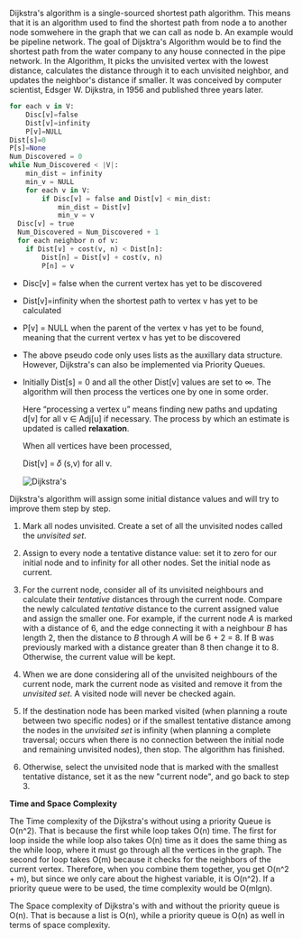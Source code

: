 <!--title={Dijkstra's Algorithm}-->

Dijkstra's algorithm is a single-sourced shortest path algorithm. This means that it is an algorithm used to find the shortest path from node a to another node somwehere in the graph that we can call as node b. An example would be pipeline network. The goal of Dijsktra's Algorithm would be to find the shortest path from the water company to any house connected in the pipe network. In the Algorithm, It picks the unvisited vertex with the lowest distance, calculates the distance through it to each unvisited neighbor, and updates the neighbor's distance if smaller. It was conceived by computer scientist, Edsger W. Dijkstra, in 1956 and published three years later.

```python
for each v in V:
	Disc[v]=false
	Dist[v]=infinity
	P[v]=NULL
Dist[s]=0
P[s]=None
Num_Discovered = 0
while Num_Discovered < |V|:
	min_dist = infinity
	min_v = NULL
	for each v in V:
		if Disc[v] = false and Dist[v] < min_dist:
			min_dist = Dist[v]
			min_v = v
  Disc[v] = true
  Num_Discovered = Num_Discovered + 1
  for each neighbor n of v: 
  	if Dist[v] + cost(v, n) < Dist[n]:
    	Dist[n] = Dist[v] + cost(v, n)
    	P[n] = v
```

- Disc[v] = false when the current vertex has yet to be discovered
- Dist[v]=infinity when the shortest path to vertex v has yet to be calculated
- P[v] = NULL when the parent of the vertex v has yet to be found, meaning that the current vertex v has yet to be discovered
- The above pseudo code only uses lists as the auxillary data structure. However, Dijkstra's can also be implemented via Priority Queues.

- Initially Dist[s] = 0 and all the other Dist[v] values are set to ∞. The algorithm will then process the vertices one by one in some order.

  Here “processing a vertex u” means finding new paths and updating d[v] for all v ∈ Adj[u] if necessary. The process by which an estimate is updated is called **relaxation**.

  When all vertices have been processed,

  Dist[v] = 𝛿 (s,v)  for all v.

  

  ![Dijkstra's](https://i.ytimg.com/vi/pVfj6mxhdMw/hqdefault.jpg)
  
  

Dijkstra's algorithm will assign some initial distance values and will try to improve them step by step.

1. Mark all nodes unvisited. Create a set of all the unvisited nodes called the *unvisited set*.

2. Assign to every node a tentative distance value: set it to zero for our initial node and to infinity for all other nodes. Set the initial node as current.

3. For the current node, consider all of its unvisited neighbours and calculate their *tentative* distances through the current node. Compare the newly calculated *tentative* distance to the current assigned value and assign the smaller one. For example, if the current node *A* is marked with a distance of 6, and the edge connecting it with a neighbour *B* has length 2, then the distance to *B* through *A* will be 6 + 2 = 8. If B was previously marked with a distance greater than 8 then change it to 8. Otherwise, the current value will be kept.

4. When we are done considering all of the unvisited neighbours of the current node, mark the current node as visited and remove it from the *unvisited set*. A visited node will never be checked again.

5. If the destination node has been marked visited (when planning a route between two specific nodes) or if the smallest tentative distance among the nodes in the *unvisited set* is infinity (when planning a complete traversal; occurs when there is no connection between the initial node and remaining unvisited nodes), then stop. The algorithm has finished.

6. Otherwise, select the unvisited node that is marked with the smallest tentative distance, set it as the new "current node", and go back to step 3.

    

**Time and Space Complexity**

The Time complexity of the Dijkstra's without using a priority Queue is O(n^2). That is because the first while loop takes O(n) time. The first for loop inside the while loop also takes O(n) time as it does the same thing as the while loop, where it must go through all the vertices in the graph. The second for loop takes O(m) because it checks for the neighbors of the current vertex. Therefore, when you combine them together, you get O(n^2 + m), but since we only care about the highest variable, it is O(n^2).  If a priority queue were to be used, the time complexity would be O(mlgn).

The Space complexity of Dijkstra's with and without the priority queue is O(n). That is because a list is O(n), while a priority queue is O(n) as well in terms of space complexity. 

